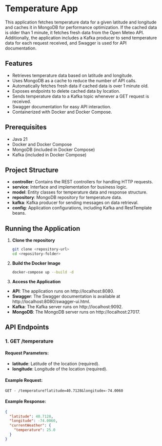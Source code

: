 # Temperature App

This application fetches temperature data for a given latitude and longitude and caches it in MongoDB for performance optimization. If the cached data is older than 1 minute, it fetches fresh data from the Open Meteo API. Additionally, the application includes a Kafka producer to send temperature data for each request received, and Swagger is used for API documentation.

## Features

- Retrieves temperature data based on latitude and longitude.
- Uses MongoDB as a cache to reduce the number of API calls.
- Automatically fetches fresh data if cached data is over 1 minute old.
- Exposes endpoints to delete cached data by location.
- Sends temperature data to a Kafka topic whenever a GET request is received.
- Swagger documentation for easy API interaction.
- Containerized with Docker and Docker Compose.

## Prerequisites

- Java 21
- Docker and Docker Compose
- MongoDB (included in Docker Compose)
- Kafka (included in Docker Compose)

## Project Structure

- **controller**: Contains the REST controllers for handling HTTP requests.
- **service**: Interface and implementation for business logic.
- **model**: Entity classes for temperature data and response structure.
- **repository**: MongoDB repository for temperature data.
- **kafka**: Kafka producer for sending messages on data retrieval.
- **config**: Application configurations, including Kafka and RestTemplate beans.

## Running the Application

1. **Clone the repository**
   ```bash
   git clone <repository-url>
   cd <repository-folder>

2. **Build the Docker Image**
   ```bash
   docker-compose up --build -d

3. **Access the Application**
- **API**: The application runs on http://localhost:8080.
- **Swagger**: The Swagger documentation is available at http://localhost:8080/swagger-ui.html.
- **Kafka**: The Kafka server runs on http://localhost:9092.
- **MongoDB**: The MongoDB server runs on http://localhost:27017.

## API Endpoints

### 1. GET /temperature

#### Request Parameters:
- **latitude**: Latitude of the location (required).
- **longitude**: Longitude of the location (required).

#### Example Request:
```http
GET - /temperature?latitude=40.7128&longitude=-74.0060
```
#### Example Response:
```json
{
  "latitude": 40.7128,
  "longitude": -74.0060,
  "currentWeather": {
    "temperature": 25.0
  }
}
```
